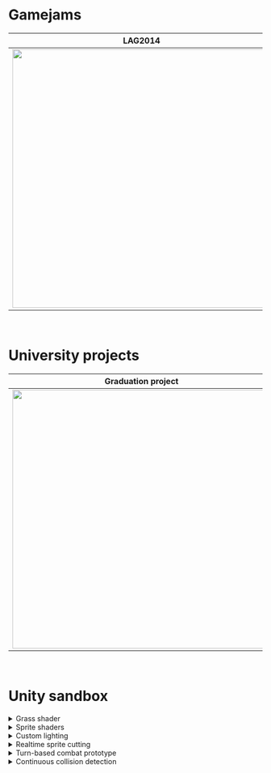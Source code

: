 # Gamejams
<div align="left">
  <table>
    <thead>
      <tr>
        <th align="center">LAG2014</th>
        <th align="center">LAG2015</th>
        <th align="center">LAG2016</th>
      </tr>
    </thead>
    <tbody>
      <tr>
        <td align="center">
          <a href="https://drive.google.com/file/d/1ItNE2wB00IE3N7VK1eAn4il3MKSZRkkt">
            <img src="https://lh6.googleusercontent.com/loILXDT0ALvBCKgiNPVq79KCkb-bDDdUxDQiCIF0xOGvzMmJvzlgoFQiy4mIRwA6gVO19PZVWIdmz8aks3nu=w640-h360-k-pd" width="512">
          </a>
        </td>
        <td align="center">
          <a href="https://drive.google.com/file/d/1z8Psk855zGZScVDYsO_suKnxezBYRkFq">
            <img src="https://lh4.googleusercontent.com/soMX7M-YEtSYfTrL32dju6NLnwJIa9vUJTHsasWSekvzk3TEMWaAv0Vj7Ll878oe1QV4PzvBLzQErwYZjwL0=w640-h360-k-pd" width="512">
          </a>
        </td>
        <td align="center">
          <a href="https://drive.google.com/file/d/1UL_L2pVADPE-8gWqV2V438vn8IJdiF7T">
            <img src="https://lh3.googleusercontent.com/fG1qgQUJs4qHFMwrcnBH3o8dXQLzcC-yF1zjiHoiafkxCFN3cChI1TCvkHNC-iA4QJTUM3ZgTzQI4m7zwVAw=w640-h360-k-pd" width="512">
          </a>
        </td>
      </tr>      
    </tbody>
  </table>
</div>
<br/>



# University projects
<div align="left">
  <table>
    <thead>
      <tr>
        <th align="center">Graduation project</th>
        <th align="center">Game engine</th>
        <th align="center">Browser game</th>
      </tr>
    </thead>
    <tbody>
      <tr>
        <td align="center">
          <a href="https://drive.google.com/file/d/1_dbaRW28PSrd18lSSjE0ZrKVGscb5iIe">
            <img src="https://lh6.googleusercontent.com/_dKuwI1aEIyW_pGR-rXtOeNuhtfwsvH8qU3nBtr6F3_hGo05asWhIUzGrC47ZfFwXEOiTwVR62hy1nxULCKY=w640-h360-k-pd" width="512">
          </a>
        </td>
        <td align="center">
          <a href="https://drive.google.com/file/d/1CtLbVri9an-wn7QnD5D4K_k0BUcTtIs7">
            <img src="https://lh4.googleusercontent.com/cBMV-v6ZeDuBTA57FjQ0Z1vW0-dVMNAC0MJeTJbKshMJUB4FjtF6wqu4jh9C3fNccHYQyrqNzZnjWv6ATjg6=w640-h360-k-pd" width="512">
          </a>
        </td>
        <td align="center">
          <a href="https://drive.google.com/file/d/1eKclgFEtGaW5XPXki3UBCGedmUl_P_4t">
            <img src="https://lh4.googleusercontent.com/ZpznxwC5nshrz9ePR3EGQmuQFkW9EuW0dGieiP4Mg1hfDE9mbJiNQ9u13uVL-drheDvkYAco_3l3GPvgsBn0=w640-h360-k-pd" width="512">
          </a>
        </td>
      </tr>      
    </tbody>
  </table>
</div>
<br/>



# Unity sandbox

<details><summary>Grass shader</summary>
  
https://user-images.githubusercontent.com/9155825/157522916-7f634a50-b474-4b91-a244-abfa9a44fb9b.mp4

https://user-images.githubusercontent.com/9155825/157522925-2b61e2a0-0794-43c4-9c04-1fe7e756579f.mp4

https://user-images.githubusercontent.com/9155825/157522931-211c554c-6d0d-4dfe-9bf6-e0c69bdaae85.mp4
</details>


<details><summary>Sprite shaders</summary>  

https://user-images.githubusercontent.com/9155825/157524398-fbdc8488-8cd7-4f16-bfbb-6c97b136ec84.mp4

https://user-images.githubusercontent.com/9155825/157524370-1b754b82-4662-4c8c-a5ca-a092559ff851.mp4
</details>


<details><summary>Custom lighting</summary>  

https://user-images.githubusercontent.com/9155825/157523254-115d58a3-db68-4ff4-8613-c0fb6506dcb7.mp4
  
https://user-images.githubusercontent.com/9155825/157523245-77c7e2e5-93a8-4aba-908b-7ab5701b99ef.mp4
</details>


<details><summary>Realtime sprite cutting</summary>  

https://user-images.githubusercontent.com/9155825/157522587-90e02b75-1f6e-4776-a99b-3d4ea5feba71.mp4

https://user-images.githubusercontent.com/9155825/157522725-72bab01e-da8c-4c84-bfea-c9785e497ddf.mp4

https://user-images.githubusercontent.com/9155825/157522728-5814c20d-076c-4945-b4e1-7c64eeb26ddc.mp4

https://user-images.githubusercontent.com/9155825/157522737-f07efc05-9c74-4ba9-b89c-202964bd97a6.mp4
</details>


<details><summary>Turn-based combat prototype</summary>  

https://user-images.githubusercontent.com/9155825/157524288-d7975208-ba18-473c-b39f-fd58dcf00ff2.mp4

https://user-images.githubusercontent.com/9155825/157524298-4f8fc9ea-c49f-4f62-bb1a-043c2b0dd62b.mp4

https://user-images.githubusercontent.com/9155825/157524311-58522723-be5f-4c8b-b1e0-59c82d4ec781.mp4
</details>


<details><summary>Continuous collision detection</summary>
  
https://user-images.githubusercontent.com/9155825/157521474-a21ca826-0944-477e-8ba2-53973a362611.mp4
  
https://user-images.githubusercontent.com/9155825/157521768-6ba6a576-3d4e-4961-b012-836d99822c40.mp4

https://user-images.githubusercontent.com/9155825/157521999-f5fc4884-9c00-4c89-b6ba-3649dc9176a5.mp4
</details>
